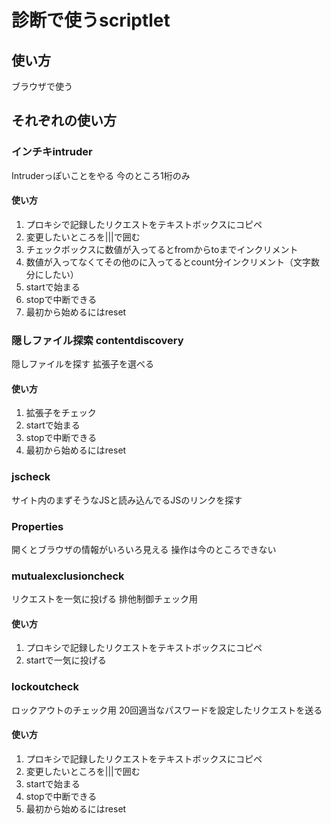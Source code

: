 # 診断で使うscriptlet

## 使い方
ブラウザで使う

## それぞれの使い方

### インチキintruder
Intruderっぽいことをやる
今のところ1桁のみ

#### 使い方
1. プロキシで記録したリクエストをテキストボックスにコピペ
1. 変更したいところを|||で囲む
1. チェックボックスに数値が入ってるとfromからtoまでインクリメント
1. 数値が入ってなくてその他のに入ってるとcount分インクリメント（文字数分にしたい）
1. startで始まる
1. stopで中断できる
1. 最初から始めるにはreset

### 隠しファイル探索 contentdiscovery

隠しファイルを探す
拡張子を選べる

#### 使い方
1. 拡張子をチェック
1. startで始まる
1. stopで中断できる
1. 最初から始めるにはreset

### jscheck
サイト内のまずそうなJSと読み込んでるJSのリンクを探す

### Properties

開くとブラウザの情報がいろいろ見える
操作は今のところできない

### mutualexclusioncheck
リクエストを一気に投げる
排他制御チェック用

#### 使い方
1. プロキシで記録したリクエストをテキストボックスにコピペ
1. startで一気に投げる

### lockoutcheck

ロックアウトのチェック用
20回適当なパスワードを設定したリクエストを送る

#### 使い方
1. プロキシで記録したリクエストをテキストボックスにコピペ
1. 変更したいところを|||で囲む
1. startで始まる
1. stopで中断できる
1. 最初から始めるにはreset

